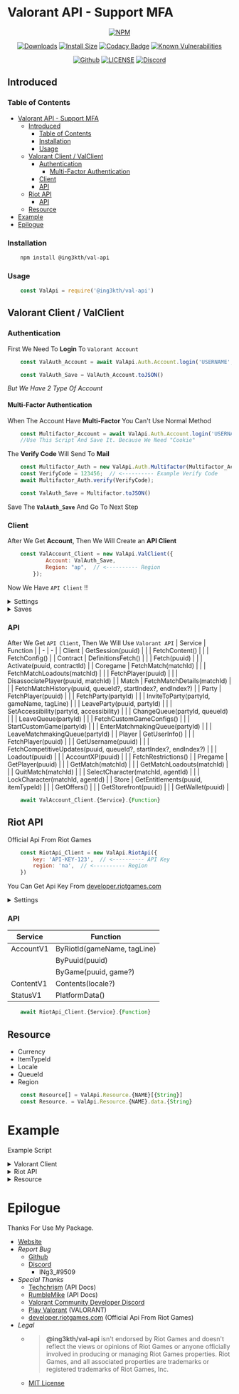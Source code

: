 # Valorant API - Support MFA

<!-- Main -->
<div align="center">

   <a href="https://www.npmjs.com/package/@ing3kth/val-api"><img src="https://nodei.co/npm/@ing3kth/val-api.png" alt="NPM"/></a>

   <a href="https://www.npmjs.com/package/@ing3kth/val-api"><img src="https://badgen.net/npm/dt/@ing3kth/val-api?icon=npm" alt="Downloads"/></a>
   <a href="https://packagephobia.com/result?p=@ing3kth/val-api"><img src="https://packagephobia.com/badge?p=@ing3kth/val-api" alt="Install Size"/></a>
   <a href="https://www.codacy.com/gh/KTNG-3/val-api/dashboard?utm_source=github.com&amp;utm_medium=referral&amp;utm_content=KTNG-3/val-api&amp;utm_campaign=Badge_Grade"><img src="https://app.codacy.com/project/badge/Grade/b3bd20059ade46e78a605bf6a0b1f1e1" alt="Codacy Badge"/></a>
   <a href="https://snyk.io/test/npm/@ing3kth/val-api"><img src="https://snyk.io/test/npm/@ing3kth/val-api/badge.svg" alt="Known Vulnerabilities"/></a>

   <a href="https://github.com/KTNG-3/val-api"><img src="https://badgen.net/badge/icon/github?icon=github&label" alt="Github"/></a>
   <a href="https://github.com/KTNG-3/val-api/blob/main/LICENSE"><img src="https://badgen.net/badge/license/MIT/blue" alt="LICENSE"/></a>
   <a href="https://discord.gg/pbyWbUYjyt"><img src="https://badgen.net/badge/icon/discord?icon=discord&label" alt="Discord"/></a>

</div>

## Introduced

### Table of Contents

- [Valorant API - Support MFA](#valorant-api---support-mfa)
  - [Introduced](#introduced)
    - [Table of Contents](#table-of-contents)
    - [Installation](#installation)
    - [Usage](#usage)
  - [Valorant Client / ValClient](#valorant-client--valclient)
    - [Authentication](#authentication)
      - [Multi-Factor Authentication](#multi-factor-authentication)
    - [Client](#client)
    - [API](#api)
  - [Riot API](#riot-api)
    - [API](#api-1)
  - [Resource](#resource)
- [Example](#example)
- [Epilogue](#epilogue)

### Installation

```bash
    npm install @ing3kth/val-api
```

### Usage

```javascript
    const ValApi = require('@ing3kth/val-api')
```

## Valorant Client / ValClient

### Authentication

First We Need To **Login** To `Valorant Account`

```javascript
    const ValAuth_Account = await ValApi.Auth.Account.login('USERNAME', 'PASSWORD');

    const ValAuth_Save = ValAuth_Account.toJSON()
```

*But We Have 2 Type Of Account*

#### Multi-Factor Authentication

When The Account Have **Multi-Factor** You Can't Use Normal Method

```javascript
    const Multifactor_Account = await ValApi.Auth.Account.login('USERNAME', 'PASSWORD');
    //Use This Script And Save It. Because We Need "Cookie"
```

The **Verify Code** Will Send To **Mail**

```javascript
    const Multifactor_Auth = new ValApi.Auth.Multifactor(Multifactor_Account);
    const VerifyCode = 123456;  // <---------- Example Verify Code
    await Multifactor_Auth.verify(VerifyCode);

    const ValAuth_Save = Multifactor.toJSON()
```

Save The **`ValAuth_Save`** And Go To Next Step

### Client

After We Get **Account**, Then We Will Create an **API Client**

```javascript
    const ValAccount_Client = new ValApi.ValClient({
            Account: ValAuth_Save,
            Region: "ap",  // <---------- Region
        });
```

Now We Have `API Client` !!

<!-- Settings -->
<details><summary>Settings</summary>

>| Setting | Function |
>| - | - |
>| Region | setRegion(region) |
>| Client Platfrom | setClientPlatfrom_fromJSON(clientPlatfrom) |
>|  | setClientPlatfrom_from64(clientPlatfrom) |
>| Client Version | setClientVersion(clientVersion) |
>
>```javascript
>    ValAccount_Client.{Function}
>```

</details>

<!-- Saves -->
<details><summary>Saves</summary>

>#### Account  --->  Save
>```javascript
>    const Save_ValAccount = ValAccount_Client.toJSON();
>```
>#### Save  --->  Account
>```javascript
>    const ValAccount_Client = ValApi.ValClient.fromJSON(Save_ValAccount);
>```

</details>

### API

After We Get `API Client`, Then We Will Use `Valorant API`
| Service | Function |
| - | - |
| Client | GetSession(puuid) |
|  | FetchContent() |
|  | FetchConfig() |
| Contract | DefinitionsFetch() |
|  | Fetch(puuid) |
|  | Activate(puuid, contractId) |
| Coregame | FetchMatch(matchId) |
|  | FetchMatchLoadouts(matchId) |
|  | FetchPlayer(puuid) |
|  | DisassociatePlayer(puuid, matchId) |
| Match | FetchMatchDetails(matchId) |
|  | FetchMatchHistory(puuid, queueId?, startIndex?, endIndex?) |
| Party | FetchPlayer(puuid) |
|  | FetchParty(partyId) |
|  | InviteToParty(partyId, gameName, tagLine) |
|  | LeaveParty(puuid, partyId) |
|  | SetAccessibility(partyId, accessibility) |
|  | ChangeQueue(partyId, queueId) |
|  | LeaveQueue(partyId) |
|  | FetchCustomGameConfigs() |
|  | StartCustomGame(partyId) |
|  | EnterMatchmakingQueue(partyId) |
|  | LeaveMatchmakingQueue(partyId) |
| Player | GetUserInfo() |
|  | FetchPlayer(puuid) |
|  | GetUsername(puuid) |
|  | FetchCompetitiveUpdates(puuid, queueId?, startIndex?, endIndex?) |
|  | Loadout(puuid) |
|  | AccountXP(puuid) |
|  | FetchRestrictions() |
| Pregame | GetPlayer(puuid) |
|  | GetMatch(matchId) |
|  | GetMatchLoadouts(matchId) |
|  | QuitMatch(matchId) |
|  | SelectCharacter(matchId, agentId) |
|  | LockCharacter(matchId, agentId) |
| Store | GetEntitlements(puuid, itemTypeId) |
|  | GetOffers() |
|  | GetStorefront(puuid) |
|  | GetWallet(puuid) |

```javascript
    await ValAccount_Client.{Service}.{Function}
```

## Riot API

Official Api From Riot Games

```javascript
    const RiotApi_Client = new ValApi.RiotApi({
        key: 'API-KEY-123',  // <---------- API Key
        region: 'na',  // <---------- Region
    })
```

You Can Get Api Key From [developer.riotgames.com](https://developer.riotgames.com/)

<!-- Settings -->
<details><summary>Settings</summary>

>| Setting | Function |
>| - | - |
>| Region | setRegion(region) |
>| API Key | setApiKey(key) |
>
>```javascript
>    RiotApi_Client.{Function}
>```

</details>

### API

| Service | Function |
| - | - |
| AccountV1 | ByRiotId(gameName, tagLine) |
|  | ByPuuid(puuid) |
|  | ByGame(puuid, game?) |
| ContentV1 | Contents(locale?) |
| StatusV1 | PlatformData() |

```javascript
    await RiotApi_Client.{Service}.{Function}
```

## Resource

- Currency
- ItemTypeId
- Locale
- QueueId
- Region

```javascript
    const Resource[] = ValApi.Resource.{NAME}[{String}]
    const Resource. = ValApi.Resource.{NAME}.data.{String}
```

# Example

Example Script

<!-- Valorant Client -->
<details><summary>Valorant Client</summary>

><!-- Authentication -->
><details><summary>Authentication</summary>
>
>>#### Auth
>>
>>```javascript
>>    const ValAuth_Account = new ValApi.Auth.Account();
>>
>>    const ValAuth_Auth = await ValAuth_Account.login("USERNAME", "PASSWORD")
>>    const ValAuth_Save = ValAuth_Account.toJSON();
>>
>>    if(ValAuth_Save.multifactor) {
>>        //multifactor
>>        const Multifactor_Account = ValAuth_Save;
>>    }
>>```
>>
>>#### Multi-Factor
>>
>>```javascript
>>    const Multifactor_Auth = new ValApi.Auth.Multifactor(Multifactor_Account);
>>    const VerifyCode = 123456;  // <---------- Example Verify Code
>>    await Multifactor_Auth.verify(VerifyCode);
>>    
>>    const ValAuth_Save = Multifactor.toJSON()
>>```
>
></details>
> 
>#### Client
>
>```javascript
>    const ValAccount_Client = new ValApi.ValClient({
>        Account: ValAuth_Save,
>        Region: "ap",  // <---------- Example Region //OR //ValApi.Resource.Region.data.AsiaPacific
>    });
>
>    const GetUserInfo = await ValAccount_Client.Player.GetUserInfo();
>
>    const Valorant_Puuid = GetUserInfo.sub;  // <---------- This is Player UUID
>    const Valorant_Account = ValAccount_Client.toJSON();  // <---------- This is Valorant Account
>```
>
>#### API
>
>```javascript
>    const GetStore = await ValAccount_Client.Store.GetStorefront(Valorant_Puuid);
>    const Bundle = GetStore.FeaturedBundle.Bundles[0]
>    for(const Items of Bundle.Items){
>        const _Price = Items.BasePrice
>        const _Currency = ValApi.Resource.Currency[Items.CurrencyID]
>        const _id = Items.Item.ItemID
>
>        console.log(`[ ID: ${_id}, Price: ${_Price} ${_Currency} ]`)
>    }
>```

</details>

<!-- Riot API -->
<details><summary>Riot API</summary>

>#### Client
>
>```javascript
>    const RiotApi_Client = new ValApi.RiotApi({
>        key: 'ABCDEF-ghi1j234-k5l6-78mn-9012-345op678q901',  // <---------- Example API Key
>        region: ValApi.Resource.Region.data.NorthAmerica,  // <---------- Example Region
>    })
>```
>
>#### API
>
>```javascript
>    const getContent = await RiotApi_Client.ContentV1.Contents(ValApi.Resource.Locale.data.Japanese_Japan)
>    console.log(getContent)
>```

</details>

<!-- Resource -->
<details><summary>Resource</summary>

>```javascript
>   const Currency[] = ValApi.Resource.Currency['85ad13f7-3d1b-5128-9eb2-7cd8ee0b5741']
>   const Currency. = ValApi.Resource.Currency.data.ValorantPoints
>```

</details>

# Epilogue

Thanks For Use My Package.

- [Website](https://ingkth.wordpress.com/)
- *Report Bug*
  - [Github](https://github.com/KTNG-3/val-api/issues)
  - [Discord](https://discord.gg/pbyWbUYjyt)
    - INg3_#9509
- *Special Thanks*
  - [Techchrism](https://github.com/techchrism/valorant-api-docs) (API Docs)
  - [RumbleMike](https://github.com/RumbleMike/ValorantClientAPI) (API Docs)
  - [Valorant Community Developer Discord](https://discord.gg/sCgvpXJfEE)
  - [Play Valorant](https://playvalorant.com/) (VALORANT)
  - [developer.riotgames.com](https://developer.riotgames.com/) (Official Api From Riot Games)
- *Legal*
  - >**@ing3kth/val-api** isn't endorsed by Riot Games and doesn't reflect the views or opinions of Riot Games or anyone officially involved in producing or managing Riot Games properties. Riot Games, and all associated properties are trademarks or registered trademarks of Riot Games, Inc.
  - [MIT License](https://github.com/KTNG-3/val-api/blob/main/LICENSE)